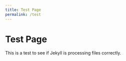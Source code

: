 ```yaml
---
title: Test Page
permalink: /test
---
```


# Test Page

This is a test to see if Jekyll is processing files correctly.